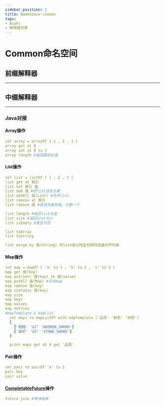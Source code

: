 ```yaml
---
sidebar_position: 2
title: Namespace-common
tags:
- Asahi
- 解释器列表
---
```


# Common命名空间

## 前缀解释器
---

## 中缀解释器
---
### Java对接
#### **Array操作**
```yaml
set array = arrayOf [ 1 , 2 , 3 ]
array get at 0 
array set at 0 to 3
array length #返回数组长度
```
#### **List操作**
```yaml
set list = listOf [ 1 , 2 , 3 ]
list get at 索引
list set 索引 值
list add 值 #给list添加元素
list addAll 值(List) #合并list
list remove at 索引
list remove 值 #查找并删除值，只删一个

list length #返回list长度
list size #返回list大小
list isEmpty #是否为空

list toArray
list toString

list merge by 值(String) 将list值以特定分隔符连接为字符串

```

#### **Map操作**
```yaml
set map = mapOf [ 'a' to 1 , 'b' to 2 , 'c' to 3 ]
map get 值(key)
map put(set) 值(key) to 值(value)
map putAll 值(Map) #合并map
map remove 值(key)
map contains 值(key)
map size
map keys
map values
map entries
#mapTemplate & mapList
  set maps to mapListOf with mapTemplate ['品质' '颜色' '材质']
  [
    ['粗糙' '&7' 'WOODEN_SWORD']
    ['良好' '&3' 'STONE_SWORD']
  ]

  print maps get at 0 get '品质'
```

#### **Pair操作**
```yaml
set pair to pairOf 'a' to 1
pair key
pair value
```

#### **[CompletableFuture](https://www.liaoxuefeng.com/wiki/1252599548343744/1306581182447650)操作**
```yaml
future join #等待结束
```